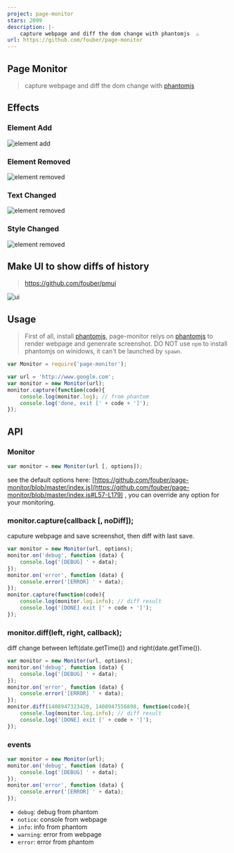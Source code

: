 ```yaml
---
project: page-monitor
stars: 2099
description: |-
    capture webpage and diff the dom change with phantomjs  ♨
url: https://github.com/fouber/page-monitor
---
```


## Page Monitor

> capture webpage and diff the dom change with [phantomjs](http://phantomjs.org/)

## Effects

### Element Add

![element add](./demo/1409037825746-1409037838093.png)

### Element Removed

![element removed](./demo/1409037838093-1409037882033.png)

### Text Changed

![element removed](./demo/1409037882033-1409037916727.png)

### Style Changed

![element removed](./demo/1409038130483-1409038137417.png)

## Make UI to show diffs of history

> https://github.com/fouber/pmui

![ui](./demo/ui.png?v=3)

## Usage

> First of all, install [phantomjs](http://phantomjs.org/download.html), page-monitor relys on [phantomjs](http://phantomjs.org/) to render webpage and genenrate screenshot. DO NOT use ``npm`` to install phantomjs on winidows, it can't be launched by ``spawn``.

```javascript
var Monitor = require('page-monitor');

var url = 'http://www.google.com';
var monitor = new Monitor(url);
monitor.capture(function(code){
    console.log(monitor.log); // from phantom
    console.log('done, exit [' + code + ']');
});
```

## API

### Monitor

```javascript
var monitor = new Monitor(url [, options]);
```

see the default options here: [https://github.com/fouber/page-monitor/blob/master/index.js](https://github.com/fouber/page-monitor/blob/master/index.js#L57-L179) , you can override any option for your monitoring.

### monitor.capture(callback [, noDiff]);

caputure webpage and save screenshot, then diff with last save.

```javascript
var monitor = new Monitor(url, options);
monitor.on('debug', function (data) {
    console.log('[DEBUG] ' + data);
});
monitor.on('error', function (data) {
    console.error('[ERROR] ' + data);
});
monitor.capture(function(code){
    console.log(monitor.log.info); // diff result
    console.log('[DONE] exit [' + code + ']');
});
```

### monitor.diff(left, right, callback);

diff change between left(date.getTime()) and right(date.getTime()).

```javascript
var monitor = new Monitor(url, options);
monitor.on('debug', function (data) {
    console.log('[DEBUG] ' + data);
});
monitor.on('error', function (data) {
    console.error('[ERROR] ' + data);
});
monitor.diff(1408947323420, 1408947556898, function(code){
    console.log(monitor.log.info); // diff result
    console.log('[DONE] exit [' + code + ']');
});
```

### events

```javascript
var monitor = new Monitor(url);
monitor.on('debug', function (data) {
    console.log('[DEBUG] ' + data);
});
monitor.on('error', function (data) {
    console.error('[ERROR] ' + data);
});
```

* ``debug``: debug from phantom
* ``notice``: console from webpage
* ``info``: info from phantom
* ``warning``: error from webpage
* ``error``: error from phantom

